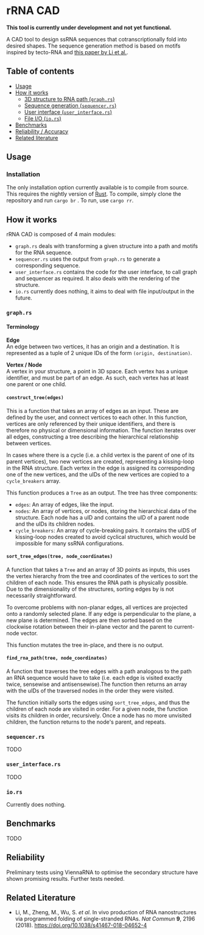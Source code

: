 # rRNA CAD

**This tool is currently under development and not yet functional.**

A CAD tool to design ssRNA sequences that cotranscriptionally fold into desired shapes. The sequence generation method is based on motifs inspired by tecto-RNA and [this paper by Li et al.](https://doi.org/10.1038/s41467-018-04652-4).

## Table of contents
- [Usage](#usage)
- [How it works](#how-it-works)
  - [3D structure to RNA path (`graph.rs`)](#graphrs)
  - [Sequence generation (`sequencer.rs`)](#sequencerrs)
  - [User interface (`user_interface.rs`)](#userinterfacers)
  - [File I/O (`io.rs`)](#iors)
- [Benchmarks](#benchmarks)
- [Reliability / Accuracy](#reliability)
- [Related literature](#related-literature)

## Usage

### Installation

The only installation option currently available is to compile from source. This requires the nightly version of [Rust](https://www.rust-lang.org/). To compile, simply clone the repository and run `cargo br` . To run, use `cargo rr`.

## How it works
rRNA CAD is composed of 4 main modules:
- `graph.rs` deals with transforming a given structure into a path and motifs for the RNA sequence.
- `sequencer.rs` uses the output from `graph.rs` to generate a corresponding sequence.
- `user_interface.rs` contains the code for the user interface, to call graph and sequencer as required. It also deals with the rendering of the structure.
- `io.rs` currently does nothing, it aims to deal with file input/output in the future.

### `graph.rs`

#### Terminology
**Edge**<br>
An edge between two vertices, it has an origin and a destination. It is represented as a tuple of 2 unique IDs of the form `(origin, destination)`.

**Vertex / Node**<br>
A vertex in your structure, a point in 3D space. Each vertex has a unique identifier, and must be part of an edge. As such, each vertex has at least one parent or one child.

#### `construct_tree(edges)`
This is a function that takes an array of edges as an input. These are defined by the user, and connect vertices to each other. In this function, vertices are only referenced by their unique identifiers, and there is therefore no physical or dimensional information. The function iterates over all edges, constructing a tree describing the hierarchical relationship between vertices.

In cases where there is a cycle (i.e. a child vertex is the parent of one of its parent vertices), two new vertices are created, representing a kissing-loop in the RNA structure. Each vertex in the edge is assigned its corresponding one of the new vertices, and the uIDs of the new vertices are copied to a `cycle_breakers` array.

This function produces a `Tree` as an output. The tree has three components:
- `edges`: An array of edges, like the input.
- `nodes`: An array of vertices, or nodes, storing the hierarchical data of the structure. Each node has a uID and contains the uID of a parent node and the uIDs its children nodes.
- `cycle_breakers`: An array of cycle-breaking pairs. It contains the uIDS of kissing-loop nodes created to avoid cyclical structures, which would be impossible for many ssRNA configurations.

#### `sort_tree_edges(tree, node_coordinates)`
A function that takes a `Tree` and an array of 3D points as inputs, this uses the vertex hierarchy from the tree and coordinates of the vertices to sort the children of each node. This ensures the RNA path is physically possible. Due to the dimensionality of the structures, sorting edges by is not necessarily straightforward.

To overcome problems with non-planar edges, all vertices are projected onto a randomly selected plane. If any edge is perpendicular to the plane, a new plane is determined. The edges are then sorted based on the clockwise rotation between their in-plane vector and the parent to current-node vector.

This function mutates the tree in-place, and there is no output.

#### `find_rna_path(tree, node_coordinates)`
A function that traverses the tree edges with a path analogous to the path an RNA sequence would have to take (i.e. each edge is visited exactly twice, sensewise and antisensewise).The function then returns an array with the uIDs of the traversed nodes in the order they were visited.

The function initially sorts the edges using `sort_tree_edges`, and thus the children of each node are visited in order. For a given node, the function visits its children in order, recursively. Once a node has no more unvisited children, the function returns to the node's parent, and repeats.

### `sequencer.rs`

TODO

### `user_interface.rs`

TODO

### `io.rs`

Currently does nothing.

## Benchmarks

TODO

## Reliability

Preliminary tests using ViennaRNA to optimise the secondary structure have shown promising results. Further tests needed.

## Related Literature
- Li, M., Zheng, M., Wu, S. *et al*. In vivo production of RNA nanostructures via programmed folding of single-stranded RNAs. *Nat Commun* **9**, 2196 (2018). https://doi.org/10.1038/s41467-018-04652-4
